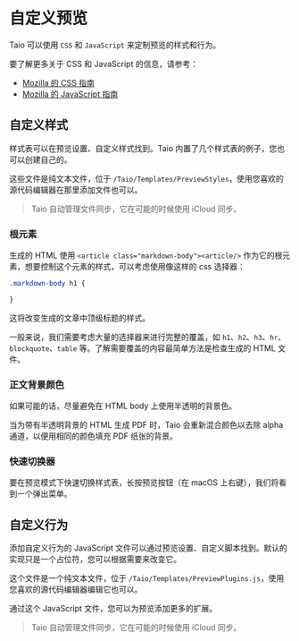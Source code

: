 # 自定义预览

Taio 可以使用 `CSS` 和 `JavaScript` 来定制预览的样式和行为。

要了解更多关于 CSS 和 JavaScript 的信息，请参考：

- [Mozilla 的 CSS 指南](https://developer.mozilla.org/en-US/docs/Web/CSS)
- [Mozilla 的 JavaScript 指南](https://developer.mozilla.org/en-US/docs/Web/JavaScript)

## 自定义样式

样式表可以在预览设置、自定义样式找到。Taio 内置了几个样式表的例子，您也可以创建自己的。

这些文件是纯文本文件，位于 `/Taio/Templates/PreviewStyles`，使用您喜欢的源代码编辑器在那里添加文件也可以。

> Taio 自动管理文件同步，它在可能的时候使用 iCloud 同步。

### 根元素

生成的 HTML 使用 `<article class="markdown-body"><article/>` 作为它的根元素，想要控制这个元素的样式，可以考虑使用像这样的 css 选择器：

```css
.markdown-body h1 {

}
```

这将改变生成的文章中顶级标题的样式。

一般来说，我们需要考虑大量的选择器来进行完整的覆盖，如 `h1`、`h2`、`h3`、`hr`、`blockquote`、`table` 等。了解需要覆盖的内容最简单方法是检查生成的 HTML 文件。

### 正文背景颜色

如果可能的话，尽量避免在 HTML body 上使用半透明的背景色。

当为带有半透明背景的 HTML 生成 PDF 时，Taio 会重新混合颜色以去除 alpha 通道，以便用相同的颜色填充 PDF 纸张的背景。

### 快速切换器

要在预览模式下快速切换样式表，长按预览按钮（在 macOS 上右键），我们将看到一个弹出菜单。

## 自定义行为

添加自定义行为的 JavaScript 文件可以通过预览设置、自定义脚本找到。默认的实现只是一个占位符，您可以根据需要来改变它。

这个文件是一个纯文本文件，位于 `/Taio/Templates/PreviewPlugins.js`，使用您喜欢的源代码编辑器编辑它也可以。

通过这个 JavaScript 文件，您可以为预览添加更多的扩展。

> Taio 自动管理文件同步，它在可能的时候使用 iCloud 同步。